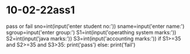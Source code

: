 # 10-02-22ass1
pass or fail
sno=int(input('enter student no:'))
sname=input('enter name:')
sgroup=input('enter group:')
S1=int(input('operathing system marks:'))
S2=int(input('java marks:'))
S3=int(input('accounting marks:'))
if S1>=35 and S2>=35 and S3>35:
    print('pass')
else:
    print('fail')
    

